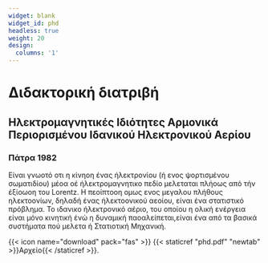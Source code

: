 ```yaml
---
widget: blank
widget_id: phd
headless: true
weight: 20
design:
  columns: '1'
---
```

# Διδακτορική διατριβή
## Ηλεκτρομαγνητικές Ιδιότητες Αρμονικά Περιορισμένου Ιδανικού Ηλεκτρονικού Αερίου
### Πάτρα 1982
 
Είναι γνωοτό οτι η κίνηοη ένας ήλεκτρονίου (ή ενος ψορτισμένου σωματιδίου) µέοα οέ ήλεκτρομαγνητικο πεδίο μελεταται πλήοως από τήν έξίοωοη του Lorentz. Η πεοίπτοοη ομως ενος μεγαλου πλήθους ηλεκτοονίων, δηλαδή ένας ήλεκτοονικού αεοίου, είναι ένα στατιστικό πρόβλημα. Το ιδανικο ήλεκτρονικό αέριο, του οποίου η ολική ενέργεια είναι μόνο κινητική ένώ η δυναµική παοαλείπεται,είναι ένα από τα βασικά συστήµατα πού μελετα ή Στατιοτική Μηχανική.

{{< icon name="download" pack="fas" >}} {{< staticref "phd.pdf" "newtab" >}}Αρχείο{{< /staticref >}}.

